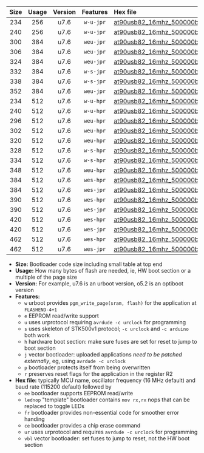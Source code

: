 |Size|Usage|Version|Features|Hex file|
|:-:|:-:|:-:|:-:|:--|
|234|256|u7.6|`w-u-jpr`|[at90usb82_16mhz_500000bps_ur_vbl.hex](https://raw.githubusercontent.com/stefanrueger/urboot/main/bootloaders/at90usb82/fcpu_16mhz/500000_bps/at90usb82_16mhz_500000bps_ur_vbl.hex)|
|240|256|u7.6|`w-u-jpr`|[at90usb82_16mhz_500000bps_lednop_ur_vbl.hex](https://raw.githubusercontent.com/stefanrueger/urboot/main/bootloaders/at90usb82/fcpu_16mhz/500000_bps/at90usb82_16mhz_500000bps_lednop_ur_vbl.hex)|
|300|384|u7.6|`weu-jpr`|[at90usb82_16mhz_500000bps_ee_ur_vbl.hex](https://raw.githubusercontent.com/stefanrueger/urboot/main/bootloaders/at90usb82/fcpu_16mhz/500000_bps/at90usb82_16mhz_500000bps_ee_ur_vbl.hex)|
|306|384|u7.6|`weu-jpr`|[at90usb82_16mhz_500000bps_ee_lednop_ur_vbl.hex](https://raw.githubusercontent.com/stefanrueger/urboot/main/bootloaders/at90usb82/fcpu_16mhz/500000_bps/at90usb82_16mhz_500000bps_ee_lednop_ur_vbl.hex)|
|324|384|u7.6|`weu-jpr`|[at90usb82_16mhz_500000bps_ee_lednop_fr_ur_vbl.hex](https://raw.githubusercontent.com/stefanrueger/urboot/main/bootloaders/at90usb82/fcpu_16mhz/500000_bps/at90usb82_16mhz_500000bps_ee_lednop_fr_ur_vbl.hex)|
|332|384|u7.6|`w-s-jpr`|[at90usb82_16mhz_500000bps_vbl.hex](https://raw.githubusercontent.com/stefanrueger/urboot/main/bootloaders/at90usb82/fcpu_16mhz/500000_bps/at90usb82_16mhz_500000bps_vbl.hex)|
|338|384|u7.6|`w-s-jpr`|[at90usb82_16mhz_500000bps_lednop_vbl.hex](https://raw.githubusercontent.com/stefanrueger/urboot/main/bootloaders/at90usb82/fcpu_16mhz/500000_bps/at90usb82_16mhz_500000bps_lednop_vbl.hex)|
|352|384|u7.6|`weu-jpr`|[at90usb82_16mhz_500000bps_ee_lednop_fr_ce_ur_vbl.hex](https://raw.githubusercontent.com/stefanrueger/urboot/main/bootloaders/at90usb82/fcpu_16mhz/500000_bps/at90usb82_16mhz_500000bps_ee_lednop_fr_ce_ur_vbl.hex)|
|234|512|u7.6|`w-u-hpr`|[at90usb82_16mhz_500000bps_ur.hex](https://raw.githubusercontent.com/stefanrueger/urboot/main/bootloaders/at90usb82/fcpu_16mhz/500000_bps/at90usb82_16mhz_500000bps_ur.hex)|
|240|512|u7.6|`w-u-hpr`|[at90usb82_16mhz_500000bps_lednop_ur.hex](https://raw.githubusercontent.com/stefanrueger/urboot/main/bootloaders/at90usb82/fcpu_16mhz/500000_bps/at90usb82_16mhz_500000bps_lednop_ur.hex)|
|296|512|u7.6|`weu-hpr`|[at90usb82_16mhz_500000bps_ee_ur.hex](https://raw.githubusercontent.com/stefanrueger/urboot/main/bootloaders/at90usb82/fcpu_16mhz/500000_bps/at90usb82_16mhz_500000bps_ee_ur.hex)|
|302|512|u7.6|`weu-hpr`|[at90usb82_16mhz_500000bps_ee_lednop_ur.hex](https://raw.githubusercontent.com/stefanrueger/urboot/main/bootloaders/at90usb82/fcpu_16mhz/500000_bps/at90usb82_16mhz_500000bps_ee_lednop_ur.hex)|
|320|512|u7.6|`weu-hpr`|[at90usb82_16mhz_500000bps_ee_lednop_fr_ur.hex](https://raw.githubusercontent.com/stefanrueger/urboot/main/bootloaders/at90usb82/fcpu_16mhz/500000_bps/at90usb82_16mhz_500000bps_ee_lednop_fr_ur.hex)|
|328|512|u7.6|`w-s-hpr`|[at90usb82_16mhz_500000bps.hex](https://raw.githubusercontent.com/stefanrueger/urboot/main/bootloaders/at90usb82/fcpu_16mhz/500000_bps/at90usb82_16mhz_500000bps.hex)|
|334|512|u7.6|`w-s-hpr`|[at90usb82_16mhz_500000bps_lednop.hex](https://raw.githubusercontent.com/stefanrueger/urboot/main/bootloaders/at90usb82/fcpu_16mhz/500000_bps/at90usb82_16mhz_500000bps_lednop.hex)|
|348|512|u7.6|`weu-hpr`|[at90usb82_16mhz_500000bps_ee_lednop_fr_ce_ur.hex](https://raw.githubusercontent.com/stefanrueger/urboot/main/bootloaders/at90usb82/fcpu_16mhz/500000_bps/at90usb82_16mhz_500000bps_ee_lednop_fr_ce_ur.hex)|
|384|512|u7.6|`wes-hpr`|[at90usb82_16mhz_500000bps_ee.hex](https://raw.githubusercontent.com/stefanrueger/urboot/main/bootloaders/at90usb82/fcpu_16mhz/500000_bps/at90usb82_16mhz_500000bps_ee.hex)|
|384|512|u7.6|`wes-jpr`|[at90usb82_16mhz_500000bps_ee_vbl.hex](https://raw.githubusercontent.com/stefanrueger/urboot/main/bootloaders/at90usb82/fcpu_16mhz/500000_bps/at90usb82_16mhz_500000bps_ee_vbl.hex)|
|390|512|u7.6|`wes-hpr`|[at90usb82_16mhz_500000bps_ee_lednop.hex](https://raw.githubusercontent.com/stefanrueger/urboot/main/bootloaders/at90usb82/fcpu_16mhz/500000_bps/at90usb82_16mhz_500000bps_ee_lednop.hex)|
|390|512|u7.6|`wes-jpr`|[at90usb82_16mhz_500000bps_ee_lednop_vbl.hex](https://raw.githubusercontent.com/stefanrueger/urboot/main/bootloaders/at90usb82/fcpu_16mhz/500000_bps/at90usb82_16mhz_500000bps_ee_lednop_vbl.hex)|
|420|512|u7.6|`wes-hpr`|[at90usb82_16mhz_500000bps_ee_lednop_fr.hex](https://raw.githubusercontent.com/stefanrueger/urboot/main/bootloaders/at90usb82/fcpu_16mhz/500000_bps/at90usb82_16mhz_500000bps_ee_lednop_fr.hex)|
|420|512|u7.6|`wes-jpr`|[at90usb82_16mhz_500000bps_ee_lednop_fr_vbl.hex](https://raw.githubusercontent.com/stefanrueger/urboot/main/bootloaders/at90usb82/fcpu_16mhz/500000_bps/at90usb82_16mhz_500000bps_ee_lednop_fr_vbl.hex)|
|462|512|u7.6|`wes-hpr`|[at90usb82_16mhz_500000bps_ee_lednop_fr_ce.hex](https://raw.githubusercontent.com/stefanrueger/urboot/main/bootloaders/at90usb82/fcpu_16mhz/500000_bps/at90usb82_16mhz_500000bps_ee_lednop_fr_ce.hex)|
|462|512|u7.6|`wes-jpr`|[at90usb82_16mhz_500000bps_ee_lednop_fr_ce_vbl.hex](https://raw.githubusercontent.com/stefanrueger/urboot/main/bootloaders/at90usb82/fcpu_16mhz/500000_bps/at90usb82_16mhz_500000bps_ee_lednop_fr_ce_vbl.hex)|

- **Size:** Bootloader code size including small table at top end
- **Usage:** How many bytes of flash are needed, ie, HW boot section or a multiple of the page size
- **Version:** For example, u7.6 is an urboot version, o5.2 is an optiboot version
- **Features:**
  + `w` urboot provides `pgm_write_page(sram, flash)` for the application at `FLASHEND-4+1`
  + `e` EEPROM read/write support
  + `u` uses urprotocol requiring `avrdude -c urclock` for programming
  + `s` uses skeleton of STK500v1 protocol; `-c urclock` and `-c arduino` both work
  + `h` hardware boot section: make sure fuses are set for reset to jump to boot section
  + `j` vector bootloader: uploaded applications *need to be patched externally*, eg, using `avrdude -c urclock`
  + `p` bootloader protects itself from being overwritten
  + `r` preserves reset flags for the application in the register R2
- **Hex file:** typically MCU name, oscillator frequency (16 MHz default) and baud rate (115200 default) followed by
  + `ee` bootloader supports EEPROM read/write
  + `lednop` "template" bootloader contains `mov rx,rx` nops that can be replaced to toggle LEDs
  + `fr` bootloader provides non-essential code for smoother error handing
  + `ce` bootloader provides a chip erase command
  + `ur` uses urprotocol and requires `avrdude -c urclock` for programming
  + `vbl` vector bootloader: set fuses to jump to reset, not the HW boot section
